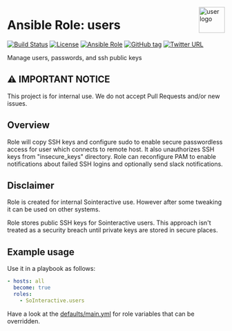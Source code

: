 <p><img src="https://www.iconfinder.com/data/icons/PRACTIKA/256/user.png" alt="user logo" title="user" align="right" height="60" /></p>

Ansible Role: users
===================

[![Build Status](https://travis-ci.org/SoInteractive/ansible-users.svg?branch=master)](https://travis-ci.org/SoInteractive/ansible-users) [![License](https://img.shields.io/badge/license-MIT%20License-brightgreen.svg)](https://opensource.org/licenses/MIT) [![Ansible Role](https://img.shields.io/badge/ansible%20role-SoInteractive.users-blue.svg)](https://galaxy.ansible.com/SoInteractive/users/) [![GitHub tag](https://img.shields.io/github/tag/sointeractive/ansible-users.svg)](https://github.com/SoInteractive/ansible-users/tags) [![Twitter URL](https://img.shields.io/twitter/follow/sointeractive.svg?style=social&label=Follow%20%40SoInteractive)](https://twitter.com/sointeractive)

Manage users, passwords, and ssh public keys

:warning: IMPORTANT NOTICE
--------------------------

This project is for internal use. We do not accept Pull Requests and/or new issues.

Overview
--------

Role will copy SSH keys and configure sudo to enable secure passwordless access for user which connects to remote host. It also unauthorizes SSH keys from "insecure_keys" directory. 
Role can reconfigure PAM to enable notifications about failed SSH logins and optionally send slack notifications. 

Disclaimer
----------

Role is created for internal Sointeractive use. However after some tweaking it can be used on other systems.

Role stores public SSH keys for Sointeractive users. This approach isn't treated as a security breach until private keys are stored in secure places.

Example usage
-------------

Use it in a playbook as follows:
```yaml
- hosts: all
  become: true
  roles:
    - SoInteractive.users
```

Have a look at the [defaults/main.yml](defaults/main.yml) for role variables
that can be overridden.
